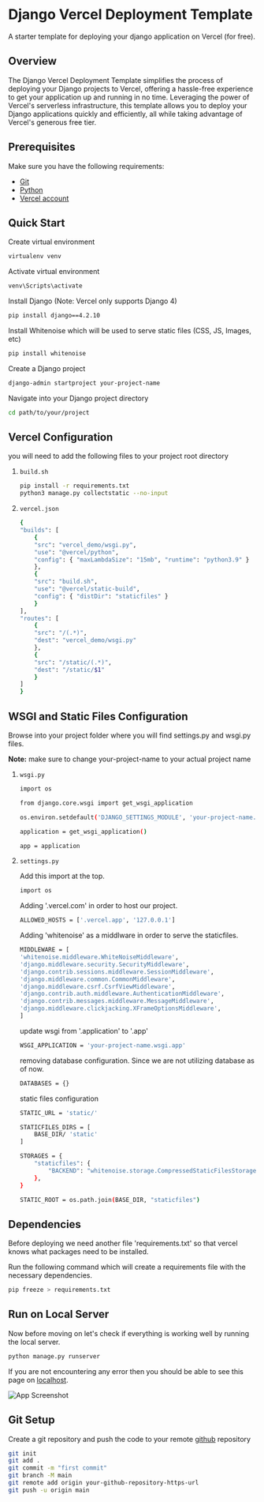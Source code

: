 
# Django Vercel Deployment Template

A starter template for deploying your django application on Vercel (for free).


## Overview

The Django Vercel Deployment Template simplifies the process of deploying your Django projects to Vercel, offering a hassle-free experience to get your application up and running in no time. Leveraging the power of Vercel's serverless infrastructure, this template allows you to deploy your Django applications quickly and efficiently, all while taking advantage of Vercel's generous free tier.



## Prerequisites

Make sure you have the following requirements:
- [Git](https://git-scm.com/)
- [Python](https://www.python.org/downloads/)
- [Vercel account](https://vercel.com/)


## Quick Start
    
Create virtual environment
```bash
virtualenv venv

```

Activate virtual environment
```bash
venv\Scripts\activate
```

Install Django (Note: Vercel only supports Django 4)
```bash
pip install django==4.2.10
```

Install Whitenoise which will be used to serve static files (CSS, JS, Images, etc)
```bash
pip install whitenoise
```

Create a Django project
```bash
django-admin startproject your-project-name
```

Navigate into your Django project directory

```bash
cd path/to/your/project
```


## Vercel Configuration

you will need to add the following files to your project root directory

1. `build.sh`
    ```bash
    pip install -r requirements.txt
    python3 manage.py collectstatic --no-input

    ```

2. `vercel.json`
    ```bash
    {
    "builds": [
        {
        "src": "vercel_demo/wsgi.py",
        "use": "@vercel/python",
        "config": { "maxLambdaSize": "15mb", "runtime": "python3.9" }
        },
        {
        "src": "build.sh",
        "use": "@vercel/static-build",
        "config": { "distDir": "staticfiles" }
        }
    ],
    "routes": [
        {
        "src": "/(.*)",
        "dest": "vercel_demo/wsgi.py"
        },
        {
        "src": "/static/(.*)",
        "dest": "/static/$1"
        }
    ]
    }

    ```



## WSGI and Static Files Configuration

Browse into your project folder where you will find settings.py and wsgi.py files.

**Note:** make sure to change your-project-name to your actual project name



1. `wsgi.py`
    ```bash
    import os

    from django.core.wsgi import get_wsgi_application

    os.environ.setdefault('DJANGO_SETTINGS_MODULE', 'your-project-name.settings')

    application = get_wsgi_application()

    app = application
    ```


2. `settings.py`

    Add this import at the top.

    ```bash
    import os
    ```

    Adding '.vercel.com' in order to host our project.

    ```bash
    ALLOWED_HOSTS = ['.vercel.app', '127.0.0.1']
    ```

    Adding 'whitenoise' as a middlware in order to serve the staticfiles.

    ```bash
    MIDDLEWARE = [
    'whitenoise.middleware.WhiteNoiseMiddleware',
    'django.middleware.security.SecurityMiddleware',
    'django.contrib.sessions.middleware.SessionMiddleware',
    'django.middleware.common.CommonMiddleware',
    'django.middleware.csrf.CsrfViewMiddleware',
    'django.contrib.auth.middleware.AuthenticationMiddleware',
    'django.contrib.messages.middleware.MessageMiddleware',
    'django.middleware.clickjacking.XFrameOptionsMiddleware',
    ]
    ```

    update wsgi from '.application' to '.app'

    ```bash
    WSGI_APPLICATION = 'your-project-name.wsgi.app'
    ```

    removing database configuration. Since we are not utilizing database as of now. 

    ```bash
    DATABASES = {}
    ```

    static files configuration

    ```bash
    STATIC_URL = 'static/'

    STATICFILES_DIRS = [
        BASE_DIR/ 'static'
    ]

    STORAGES = {
        "staticfiles": {
            "BACKEND": "whitenoise.storage.CompressedStaticFilesStorage", 
        },
    }

    STATIC_ROOT = os.path.join(BASE_DIR, "staticfiles")
    ```







## Dependencies

Before deploying we need another file 'requirements.txt' so that vercel knows what packages need to be installed.


Run the following command which will create a requirements file with the necessary dependencies.
```bash
pip freeze > requirements.txt
```
## Run on Local Server

Now before moving on let's check if everything is working well by running the local server.

```bash
python manage.py runserver
```

If you are not encountering any error then you should be able to see this page on [localhost](http://localhost:8000).

![App Screenshot](https://i.ibb.co/KXLdTkK/localhost.png)


## Git Setup

Create a git repository and push the code to your remote [github](https://github.com) repository


```bash
git init
git add .
git commit -m "first commit"
git branch -M main
git remote add origin your-github-repository-https-url
git push -u origin main
```

